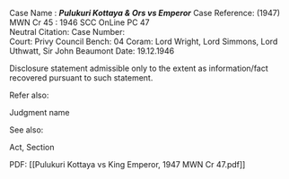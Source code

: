 Case Name : ***Pulukuri Kottaya & Ors vs Emperor***
Case Reference: (1947) MWN Cr 45  : 1946 SCC OnLine PC 47  
Neutral Citation:
Case Number:  
Court: Privy Council
Bench: 04
Coram: Lord Wright, Lord Simmons, Lord Uthwatt, Sir John Beaumont
Date: 19.12.1946

Disclosure statement admissible only to the extent as information/fact recovered pursuant to such statement.

Refer also:

Judgment name

See also:
 
Act, Section

PDF:
[[Pulukuri Kottaya vs King Emperor, 1947 MWN Cr 47.pdf]] 